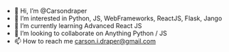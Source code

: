 - 👋 Hi, I’m @Carsondraper
- 👀 I’m interested in Python, JS, WebFrameworks, ReactJS, Flask, Jango
- 🌱 I’m currently learning Advanced React JS
- 💞️ I’m looking to collaborate on Anything Python / JS
- 📫 How to reach me carson.i.draper@gmail.com

<!---
Carsondraper/Carsondraper is a ✨ special ✨ repository because its `README.md` (this file) appears on your GitHub profile.
You can click the Preview link to take a look at your changes.
--->
